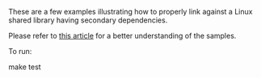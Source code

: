 These are a few examples illustrating how to properly link against a Linux shared library having secondary dependencies.

Please refer to [this article](http://kaizou.org/2015/01/linux-libraries/) for a better understanding of the samples.

To run:

   make test

